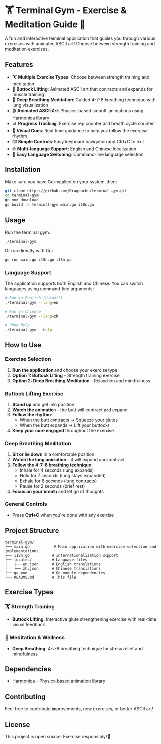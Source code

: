 # 🏋️ Terminal Gym - Exercise & Meditation Guide 🧘

A fun and interactive terminal application that guides you through various exercises with animated ASCII art! Choose between strength training and meditation exercises.

## Features

- 🏋️ **Multiple Exercise Types**: Choose between strength training and meditation
- 🍑 **Buttock Lifting**: Animated ASCII art that contracts and expands for muscle training
- 🧘 **Deep Breathing Meditation**: Guided 4-7-8 breathing technique with lung visualization
- 🎬 **Animated ASCII Art**: Physics-based smooth animations using Harmonica library
- 📊 **Progress Tracking**: Exercise rep counter and breath cycle counter
- 🎯 **Visual Cues**: Real-time guidance to help you follow the exercise rhythm
- ⌨️ **Simple Controls**: Easy keyboard navigation and Ctrl+C to exit
- 🌐 **Multi-language Support**: English and Chinese localization
- 🔄 **Easy Language Switching**: Command-line language selection

## Installation

Make sure you have Go installed on your system, then:

```bash
git clone https://github.com/Dragonchu/terminal-gym.git
cd terminal-gym
go mod download
go build -o terminal-gym main.go i18n.go
```

## Usage

Run the terminal gym:

```bash
./terminal-gym
```

Or run directly with Go:

```bash
go run main.go i18n.go i18n.go
```

### Language Support

The application supports both English and Chinese. You can switch languages using command-line arguments:

```bash
# Run in English (default)
./terminal-gym --lang=en

# Run in Chinese
./terminal-gym --lang=zh

# Show help
./terminal-gym --help
```

## How to Use

### Exercise Selection
1. **Run the application** and choose your exercise type
2. **Option 1: Buttock Lifting** - Strength training exercise
3. **Option 2: Deep Breathing Meditation** - Relaxation and mindfulness

### Buttock Lifting Exercise
1. **Stand up** and get into position
2. **Watch the animation** - the butt will contract and expand
3. **Follow the rhythm**:
   - When the butt contracts → Squeeze your glutes
   - When the butt expands → Lift your buttocks
4. **Keep your core engaged** throughout the exercise

### Deep Breathing Meditation
1. **Sit or lie down** in a comfortable position
2. **Watch the lung animation** - it will expand and contract
3. **Follow the 4-7-8 breathing technique**:
   - Inhale for 4 seconds (lung expands)
   - Hold for 7 seconds (lung stays expanded)
   - Exhale for 8 seconds (lung contracts)
   - Pause for 2 seconds (brief rest)
4. **Focus on your breath** and let go of thoughts

### General Controls
- Press **Ctrl+C** when you're done with any exercise

## Project Structure

```
terminal-gym/
├── main.go           # Main application with exercise selection and implementations
├── i18n.go          # Internationalization support
├── locales/         # Language files
│   ├── en.json      # English translations
│   └── zh.json      # Chinese translations
├── go.mod           # Go module dependencies
└── README.md        # This file
```

## Exercise Types

### 🏋️ Strength Training
- **Buttock Lifting**: Interactive glute strengthening exercise with real-time visual feedback

### 🧘 Meditation & Wellness  
- **Deep Breathing**: 4-7-8 breathing technique for stress relief and mindfulness

## Dependencies

- [Harmonica](https://github.com/charmbracelet/harmonica) - Physics-based animation library

## Contributing

Feel free to contribute improvements, new exercises, or better ASCII art!

## License

This project is open source. Exercise responsibly! 💪
